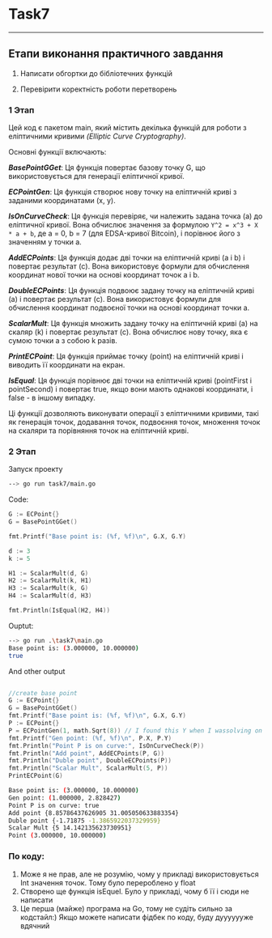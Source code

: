 # Task7

---

## Етапи виконання практичного завдання
1. Написати обгортки до бібліотечних функцій

2. Перевірити коректність роботи перетворень

### 1 Этап


Цей код є пакетом main, який містить декілька функцій для роботи з еліптичними кривими _(Elliptic Curve Cryptography)_.

Основні функції включають:

***BasePointGGet***: Ця функція повертає базову точку G, що використовується для генерації еліптичної кривої.

***ECPointGen***: Ця функція створює нову точку на еліптичній криві з заданими координатами (x, y).

***IsOnCurveCheck***: Ця функція перевіряє, чи належить задана точка (a) до еліптичної кривої. Вона обчислює значення за формулою `Y^2 = x^3 + X * a + b`, де a = 0, b = 7 (для EDSA-кривої Bitcoin), і порівнює його з значенням y точки a.

***AddECPoints***: Ця функція додає дві точки на еліптичній криві (a і b) і повертає результат (c). Вона використовує формули для обчислення координат нової точки на основі координат точок a і b.

***DoubleECPoints***: Ця функція подвоює задану точку на еліптичній криві (a) і повертає результат (c). Вона використовує формули для обчислення координат подвоєної точки на основі координат точки a.

***ScalarMult***: Ця функція множить задану точку на еліптичній криві (a) на скаляр (k) і повертає результат (c). Вона обчислює нову точку, яка є сумою точки a з собою k разів.

***PrintECPoint***: Ця функція приймає точку (point) на еліптичній криві і виводить її координати на екран.

***IsEqual***: Ця функція порівнює дві точки на еліптичній криві (pointFirst і pointSecond) і повертає true, якщо вони мають однакові координати, і false - в іншому випадку.

Ці функції дозволяють виконувати операції з еліптичними кривими, такі як генерація точок, додавання точок, подвоєння точок, множення точок на скаляри та порівняння точок на еліптичній криві.






### 2 Этап

Запуск проекту 

```Bash
--> go run task7/main.go
```

Code: 

``` GO
G := ECPoint{}
G = BasePointGGet()

fmt.Printf("Base point is: (%f, %f)\n", G.X, G.Y)

d := 3
k := 5

H1 := ScalarMult(d, G)
H2 := ScalarMult(k, H1)
H3 := ScalarMult(k, G)
H4 := ScalarMult(d, H3)

fmt.Println(IsEqual(H2, H4))

```

Ouptut: 
```Bash
--> go run .\task7\main.go
Base point is: (3.000000, 10.000000)
true
```

And other output 


 ```GO

//create base point
G := ECPoint{}
G = BasePointGGet()
fmt.Printf("Base point is: (%f, %f)\n", G.X, G.Y)
P := ECPoint{}
P = ECPointGen(1, math.Sqrt(8)) // I found this Y when I wassolving on paper
fmt.Printf("Gen point: (%f, %f)\n", P.X, P.Y)
fmt.Println("Point P is on curve:", IsOnCurveCheck(P))
fmt.Println("Add point", AddECPoints(P, G))
fmt.Println("Duble point", DoubleECPoints(P))
fmt.Println("Scalar Mult", ScalarMult(5, P))
PrintECPoint(G)
```

```BASH
Base point is: (3.000000, 10.000000)
Gen point: (1.000000, 2.828427)
Point P is on curve: true
Add point {8.85786437626905 31.005050633883354}
Duble point {-1.71875 -1.3865922037329959}
Scalar Mult {5 14.142135623730951}
Point (3.000000, 10.000000)
```


### По коду:
1. Може я не прав, але не розумію, чому у прикладі використовується Int значення точок. Тому було перероблено у float 
2. Створено ще функція isEquel. Було у прикладі, чому б її і сюди не написати
3. Це перша (майже) програма на Go, тому не судіть сильно за кодстайл:) Якщо можете написати фідбек по коду, буду дууууууже вдячний